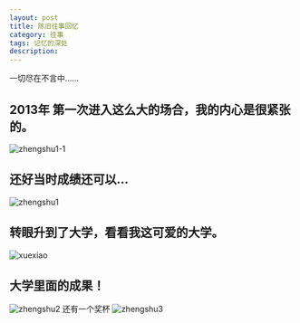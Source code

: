 ```yaml
---
layout: post
title: 陈旧往事回忆
category: 往事
tags: 记忆的深处
description: 
---
```


一切尽在不言中......

## 2013年 第一次进入这么大的场合，我的内心是很紧张的。
![zhengshu1-1](http://blog.vmsdn.com/folder/zhengshu1-1.png)

## 还好当时成绩还可以...
![zhengshu1](http://blog.vmsdn.com/folder/zhengshu1.png)

## 转眼升到了大学，看看我这可爱的大学。
![xuexiao](http://blog.vmsdn.com/folder/xuexiao.jpg)	

## 大学里面的成果！
![zhengshu2](http://blog.vmsdn.com/folder/zhengshu2.jpg)
还有一个奖杯
![zhengshu3](http://blog.vmsdn.com/folder/zhengshu3.jpg)
